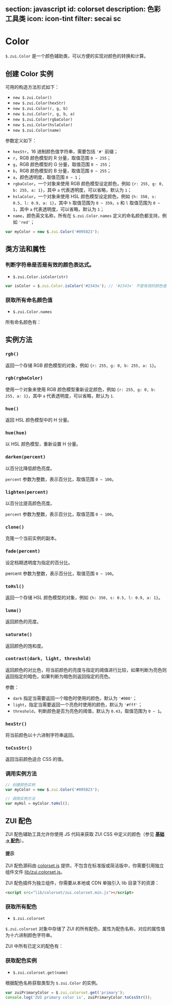 section: javascript
id: colorset
description: 色彩工具类
icon: icon-tint
filter: secai sc
---

# Color

`$.zui.Color` 是一个颜色辅助类，可以方便的实现对颜色的转换和计算。

## 创建 Color 实例

可用的构造方法形式如下：

 - `new $.zui.Color()`
 - `new $.zui.Color(hexStr)`
 - `new $.zui.Color(r, g, b)`
 - `new $.zui.Color(r, g, b, a)`
 - `new $.zui.Color(rgbaColor)`
 - `new $.zui.Color(hslaColor)`
 - `new $.zui.Color(name)`

参数定义如下：

 - `hexStr`，16 进制颜色值字符串，需要包括 `'#'` 前缀；
 - `r`，RGB 颜色模型的 R 分量，取值范围 `0 ~ 255`；
 - `g`，RGB 颜色模型的 G 分量，取值范围 `0 ~ 255`；
 - `b`，RGB 颜色模型的 B 分量，取值范围 `0 ~ 255`；
 - `a`，颜色透明度，取值范围 `0 ~ 1`；
 - `rgbaColor`，一个对象来使用 RGB 颜色模型设定颜色，例如 `{r: 255, g: 0, b: 255, a: 1}`，其中 `a` 代表透明度，可以省略，默认为 `1`；
 - `hslaColor`，一个对象来使用 HSL 颜色模型设定颜色，例如 `{h: 350, s: 0.5, l: 0.9, a: 1}`，其中 `h` 取值范围为 `0 ~ 359`，`s` 和 `l` 取值范围为 `0 ~ 1`，其中 `a` 代表透明度，可以省略，默认为 `1`；
 - `name`，颜色英文名称，所有在 `$.zui.Color.names` 定义的命名颜色都支持，例如 `'red'`；

```js
var myColor = new $.zui.Color('#095823');
```

## 类方法和属性

### 判断字符串是否是有效的颜色表达式。

 - `$.zui.Color.isColor(str)`

```js
var isColor = $.zui.Color.isColor('#2343x'); // '#2343x' 不是有效的颜色值
```

### 获取所有命名颜色值

 - `$.zui.Color.names`

所有命名颜色有：

<example id="namedColors">
</example>

<style>
#namedColors .color-tile {height: auto; width: 125px; padding: 0 5px; margin: 0; border: none;}
</style>

<script>
$(function() {
    var $colors = $('<div class="clearfix"/>');
    $.each($.zui.Color.names, function(name, hex) {
        var color = new $.zui.Color(hex);
        $colors.append($('<div class="color-tile"/>').css({
            background: hex,
            color: color.contrast().toCssStr()
        }).text(name));
    });
    $('#namedColors').append($colors);
});
</script>

## 实例方法

### `rgb()`

返回一个存储 RGB 颜色模型的对象，例如 `{r: 255, g: 0, b: 255, a: 1}`。

### `rgb(rgbaColor)`

使用一个对象来使用 RGB 颜色模型重新设定颜色，例如 `{r: 255, g: 0, b: 255, a: 1}`，其中 `a` 代表透明度，可以省略，默认为 `1`.

### `hue()`

返回 HSL 颜色模型中的 H 分量。

### `hue(hue)`

以 HSL 颜色模型，重新设置 H 分量。

### `darken(percent)`

以百分比降低颜色亮度。

`percent` 参数为整数，表示百分比，取值范围 `0 ~ 100`。

### `lighten(percent)`

以百分比提高颜色亮度。

`percent` 参数为整数，表示百分比，取值范围 `0 ~ 100`。

### `clone()`

克隆一个当前实例的副本。

### `fade(percent)`

设定档期透明度为指定的百分比。

percent 参数为整数，表示百分比，取值范围 `0 ~ 100`。

### `toHsl()`

返回一个存储 HSL 颜色模型的对象，例如 `{h: 350, s: 0.5, l: 0.9, a: 1}`。

### `luma()`

返回颜色的亮度。

### `saturate()`

返回颜色的饱和度。

### `contrast(dark, light, threshold)`

返回颜色的对比色，将当前颜色的亮度与指定的阈值进行比较，如果判断为亮色则返回指定的暗色，如果判断为暗色则返回指定的亮色。

参数：

 - `dark` 指定当需要返回一个暗色时使用的颜色，默认为 `'#000'`；
 - `light`，指定当需要返回一个亮色时使用的颜色，默认为 `'#fff'`；
 - `threshold`，判断颜色是否为亮色的阈值，默认为 `0.43`，取值范围为 `0 ~ 1`。

### `hexStr()`

将当前颜色以十六进制字符串返回。

### `toCssStr()`

返回当前颜色适合 CSS 的值。

### 调用实例方法

```js
// 创建颜色实例
var myColor = new $.zui.Color('#095823');

// 调用实例方法
var myHsl = myColor.toHsl();
```

## ZUI 配色

ZUI 配色辅助工具允许你使用 JS 代码来获取 ZUI CSS 中定义的颜色（参见 [**基础 → 配色**](#basic/colorset)）。

<div class="alert alert-warning">
  <h4>提示</h4>
  <p>ZUI 配色源码由 <a class="alert-link" href="https://github.com/easysoft/zui/blob/master/src/js/color.js" target="_blank">colorset.js</a> 提供，不包含在标准版或简洁版中，你需要引用独立组件文件 <a class="alert-link" href="https://github.com/easysoft/zui/blob/master/dist/lib/colorset.js/zui.colorset.js" target="_blank">lib/zui.colorset.js</a>。</p>
</div>

ZUI 配色插件为独立组件，你需要从本地或 CDN 单独引入 lib 目录下的资源：

```html
<script src="lib/colorset/zui.colorset.min.js"></script>
```

### 获取所有配色

 - `$.zui.colorset`

`$.zui.colorset` 对象中存储了 ZUI 的所有配色，属性为配色名称，对应的属性值为十六进制颜色字符串。

ZUI 中所有已定义的配色有：

<example id="zuiColors">
</example>

<style>
#zuiColors .color-tile {height: auto; width: 125px; padding: 0 5px; margin: 0; border: none;}
</style>

<script src="dist/lib/colorset/zui.colorset.min.js"></script>
<script>
$(function() {
    var $colors = $('<div class="clearfix"/>');
    $.each($.zui.colorset, function(name, hex) {
        var color = new $.zui.Color(hex);
        $colors.append($('<div class="color-tile"/>').css({
            background: hex,
            color: color.contrast().toCssStr()
        }).text(name));
    });
    $('#zuiColors').append($colors);
});
</script>

### 获取配色实例

 - `$.zui.colorset.get(name)`

根据配色名称获取类型为 `$.zui.Color` 的实例。

```js
var zuiPrimaryColor = $.zui.colorset.get('primary');
console.log('ZUI primary color is', zuiPrimaryColor.toCssStr());
```
